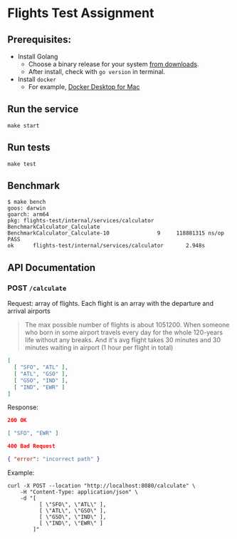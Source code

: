 # Flights Test Assignment

## Prerequisites:

* Install Golang
    * Choose a binary release for your system [from downloads](https://golang.org/dl/).
    * After install, check with `go version` in terminal.
* Install `docker`
    * For example, [Docker Desktop for Mac](https://docs.docker.com/desktop/mac/install/)

## Run the service

```shell
make start
```

## Run tests

```shell
make test
```

## Benchmark

```
$ make bench
goos: darwin
goarch: arm64
pkg: flights-test/internal/services/calculator
BenchmarkCalculator_Calculate
BenchmarkCalculator_Calculate-10    	       9	 118881315 ns/op
PASS
ok      flights-test/internal/services/calculator       2.948s

```

## API Documentation

### POST `/calculate`

Request: array of flights. Each flight is an array with the departure and arrival airports

> The max possible number of flights is about 1051200. When someone who born in some airport travels every day for the whole 120-years life without any breaks. And it's avg flight takes 30 minutes and 30 minutes waiting in airport (1 hour per flight in total)

```json
[
  [ "SFO", "ATL" ],
  [ "ATL", "GSO" ],
  [ "GSO", "IND" ],
  [ "IND", "EWR" ]
]
```

Response: 

```json
200 OK

[ "SFO", "EWR" ]
```

```json
400 Bad Request

{ "error": "incorrect path" }
```

Example:

```shell
curl -X POST --location "http://localhost:8080/calculate" \
    -H "Content-Type: application/json" \
    -d "[
          [ \"SFO\", \"ATL\" ],
          [ \"ATL\", \"GSO\" ],
          [ \"GSO\", \"IND\" ],
          [ \"IND\", \"EWR\" ]
        ]"
```
